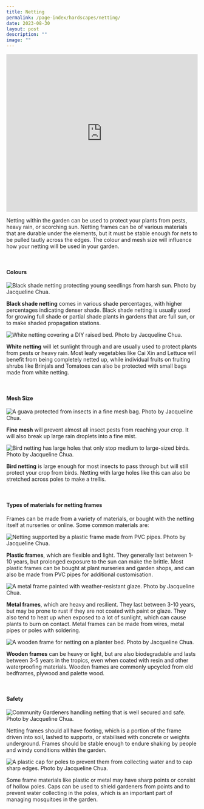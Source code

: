 ```yaml
---
title: Netting
permalink: /page-index/hardscapes/netting/
date: 2023-08-30
layout: post
description: ""
image: ""
---
```

<section>
	<iframe width="100%" height="415" src="https://www.youtube.com/embed/0hTJYGhBNa8?si=DoIsF1ypKYq0-A-7" title="YouTube video player" frameborder="0" allow="accelerometer; autoplay; clipboard-write; encrypted-media; gyroscope; picture-in-picture; web-share" allowfullscreen=""></iframe>	<br>
	<p>Netting within the garden can be used to protect your plants from pests, heavy rain, or scorching sun. Netting frames can be of various materials that are durable under the elements, but it must be stable enough for nets to be pulled tautly across the edges. The colour and mesh size will influence how your netting will be used in your garden.</p>
	<br>
</section>

<section>
	<h4>Colours</h4>
	<img title="Black shade netting protecting young seedlings from harsh sun. Photo by Jacqueline Chua." src="/images/Horti%20techniques/shadenetting_jacquelinechua.jpg">
	<p><b>Black shade netting</b> comes in various shade percentages, with higher percentages indicating denser shade. Black shade netting is usually used for growing full shade or partial shade plants in gardens that are full sun, or to make shaded propagation stations. </p> 
	<img title="White netting covering a DIY raised bed. Photo by Jacqueline Chua." src="/images/Hardscapes/Netting%20(5).jpg">
	<p><b>White netting</b> will let sunlight through and are usually used to protect plants from pests or heavy rain. Most leafy vegetables like Cai Xin and Lettuce will benefit from being completely netted up, while individual fruits on fruiting shrubs like Brinjals and Tomatoes can also be protected with small bags made from white netting.</p> 
	<br>
</section>

<section>
	<h4>Mesh Size</h4>
	<img title="A guava protected from insects in a fine mesh bag. Photo by Jacqueline Chua." src="/images/Horti%20techniques/guava_netting_jacquelinechua.jpg">
	<p><b>Fine mesh</b> will prevent almost all insect pests from reaching your crop. It will also break up large rain droplets into a fine mist.</p>
	<img title="Bird netting has large holes that only stop medium to large-sized birds. Photo by Jacqueline Chua." src="/images/Hardscapes/PXL_20230704_033501194.jpg">
	<p><b>Bird netting</b> is large enough for most insects to pass through but will still protect your crop from birds. Netting with large holes like this can also be stretched across poles to make a trellis.</p>
	<br>
</section>

<section>
	<h4>Types of materials for netting frames</h4>
	<p>Frames can be made from a variety of materials, or bought with the netting itself at nurseries or online. Some common materials are:</p>
	<img title="Netting supported by a plastic frame made from PVC pipes. Photo by Jacqueline Chua." src="/images/Hardscapes/PXL_20230601_011437649.jpg">
	<p><b>Plastic frames</b>, which are flexible and light. They generally last between 1-10 years, but prolonged exposure to the sun can make the brittle. Most plastic frames can be bought at plant nurseries and garden shops, and can also be made from PVC pipes for additional customisation.</p> 
	<img title="A metal frame painted with weather-resistant glaze. Photo by Jacqueline Chua." src="/images/Hardscapes/Netting%20(10).jpg">
	<p><b>Metal frames</b>, which are heavy and resilient. They last between 3-10 years, but may be prone to rust if they are not coated with paint or glaze. They also tend to heat up when exposed to a lot of sunlight, which can cause plants to burn on contact. Metal frames can be made from wires, metal pipes or poles with soldering.</p>  
	<img title="A wooden frame for netting on a planter bed. Photo by Jacqueline Chua." src="/images/Hardscapes/Netting%20(3).jpg">
	<p><b>Wooden frames</b> can be heavy or light, but are also biodegradable and lasts between 3-5 years in the tropics, even when coated with resin and other waterproofing materials. Wooden frames are commonly upcycled from old bedframes, plywood and palette wood.</p>
	<br>
</section>

<section>
	<h4>Safety</h4>
	<img title="Community Gardeners handling netting that is well secured and safe. Photo by Jacqueline Chua." src="/images/Gardeners/Harvesting%20(1).jpg">
	<p>Netting frames should all have footing, which is a portion of the frame driven into soil, lashed to supports, or stabilised with concrete or weights underground. Frames should be stable enough to endure shaking by people and windy conditions within the garden. </p> 
	<img title="A plastic cap for poles to prevent them from collecting water and to cap sharp edges. Photo by Jacqueline Chua." src="/images/Hardscapes/PXL_20230615_031940141.jpg">
	<p>Some frame materials like plastic or metal may have sharp points or consist of hollow poles. Caps can be used to shield gardeners from points and to prevent water collecting in the poles, which is an important part of managing mosquitoes in the garden.</p>
	<br>
</section>